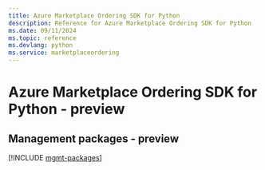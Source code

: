 ```yaml
---
title: Azure Marketplace Ordering SDK for Python
description: Reference for Azure Marketplace Ordering SDK for Python
ms.date: 09/11/2024
ms.topic: reference
ms.devlang: python
ms.service: marketplaceordering
---
```

# Azure Marketplace Ordering SDK for Python - preview

## Management packages - preview
[!INCLUDE [mgmt-packages](marketplace-ordering-mgmt-index.md)]